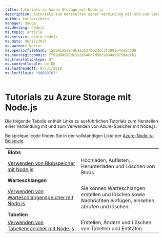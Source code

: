 ```yaml
---
title: Tutorials zu Azure Storage mit Node.js
description: Tutorials zum Herstellen einer Verbindung mit und zum Verwenden von Azure Storage mit Node.js
author: karlerickson
manager: douge
ms.devlang: nodejs
ms.topic: article
ms.service: azure-nodejs
ms.date: 06/17/2017
ms.author: karler
ms.openlocfilehash: 15b691d5d84db1e3b37bb23cc3f308e34ce5dbd8
ms.sourcegitcommit: f799dd4590dc5a5e646d7d50c9604a9975dadeb1
ms.translationtype: HT
ms.contentlocale: de-DE
ms.lasthandoff: 07/31/2019
ms.locfileid: "68690763"
---
```

# <a name="azure-storage-with-nodejs-tutorials"></a>Tutorials zu Azure Storage mit Node.js

Die folgende Tabelle enthält Links zu ausführlichen Tutorials zum Herstellen einer Verbindung mit und zum Verwenden von Azure-Speicher mit Node.js.

Beispielquellcode finden Sie in der vollständigen Liste der [Azure-Node.js-Beispiele](https://azure.microsoft.com/resources/samples/?term=nodejs).

| | |
|---|---|
| **Blobs** ||
| [Verwenden von Blobspeicher mit Node.js](/azure/storage/storage-nodejs-how-to-use-blob-storage?toc=/azure/javascript/toc.json&bc=/azure/javascript/breadcrumb/toc.json) | Hochladen, Auflisten, Herunterladen und Löschen von Blobs. |
| **Warteschlangen** ||
| [Verwenden von Warteschlangenspeicher mit Node.js](/azure/storage/storage-nodejs-how-to-use-queues?toc=/azure/javascript/toc.json&bc=/azure/javascript/breadcrumb/toc.json) | Sie können Warteschlangen erstellen und löschen sowie Nachrichten einfügen, einsehen, abrufen und löschen. |
| **Tabellen** ||
| [Verwenden von Tabellenspeicher mit Node.js](/azure/storage/storage-nodejs-how-to-use-table-storage?toc=/azure/javascript/toc.json&bc=/azure/javascript/breadcrumb/toc.json) | Erstellen, Ändern und Löschen von Tabellen und Entitäten. |
